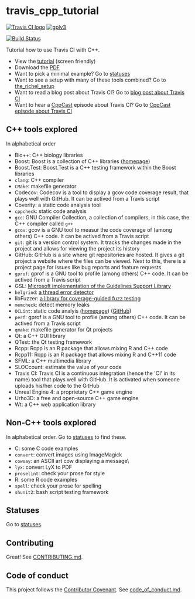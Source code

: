 # travis_cpp_tutorial

[![Travis CI logo](TravisCI.png)](https://travis-ci.org)
[![gplv3](http://www.gnu.org/graphics/gplv3-88x31.png)](http://www.gnu.org/licenses/gpl.html)

[![Build Status](https://travis-ci.org/richelbilderbeek/travis_cpp_tutorial.svg?branch=master)](https://travis-ci.org/richelbilderbeek/travis_cpp_tutorial)

Tutorial how to use Travis CI with C++.

 * View the [tutorial](tutorial.md) (screen friendly)
 * Download the [PDF](travis_cpp_tutorial.pdf)
 * Want to pick a minimal example? Go to [statuses](statuses.md) 
 * Want to see a setup with many of these tools combined? Go to [the_richel_setup](https://github.com/richelbilderbeek/the_richel_setup)
 * Want to read a blog post about Travis CI? Go to [blog post about Travis CI](https://arne-mertz.de/2017/04/continuous-integration-travis-ci)
 * Want to hear a [CppCast](https://cppcast.com) episode about Travis CI? Go to [CppCast episode about Travis CI](http://cppcast.com/2017/06/richel-bilderbeek/)

## C++ tools explored

In alphabetical order

 * Bio++: C++ biology libraries 
 * Boost: Boost is a collection of C++ libraries ([homepage](http://www.boost.org/))
 * Boost.Test: Boost.Test is a C++ testing framework within the Boost libraries
 * `clang`: C++ compiler
 * `CMake`: makefile generator
 * Codecov: Codecov is a tool to display a gcov code coverage result, that plays well with GitHub. It can be actived from a Travis script
 * Coverity: a static code analysis tool
 * `cppcheck`: static code analysis
 * `gcc`: GNU Compiler Collection, a collection of compilers, in this case, the C++ compiler called `g++`
 * `gcov`: gcov is a GNU tool to measur the code coverage of (among others) C++ code. It can be actived from a Travis script
 * `git`: git is a version control system. It tracks the changes made in the project and allows for viewing the project its history
 * GitHub: GitHub is a site where git repositories are hosted. It gives a git project a website where the files can be viewed. Next to this, there is a project page for issues like bug reports and feature requests
 * `gprof`: gprof is a GNU tool to profile (among others) C++ code. It can be actived from a Travis script
 * GSL: [Microsoft implementation of the Guidelines Support Library](https://github.com/Microsoft/GSL)
 * `helgrind`: [a thread error detector](http://valgrind.org/docs/manual/hg-manual.html)
 * libFuzzer: [a library for coverage-guided fuzz testing](http://llvm.org/docs/LibFuzzer.html)
 * `memcheck`: detect memory leaks
 * `OCLint`: static code analyis ([homepage](http://oclint.org/)) ([GitHub](https://github.com/oclint/oclint))
 * `perf`: gprof is a GNU tool to profile (among others) C++ code. It can be actived from a Travis script
 * `qmake`: makefile generator for Qt projects
 * Qt: a C++ GUI library
 * QTest: the Qt testing framework
 * Rcpp: Rcpp is an R package that allows mixing R and C++ code
 * Rcpp11: Rcpp is an R package that allows mixing R and C++11 code
 * SFML: a C++ multimedia library
 * SLOCcount: estimate the value of your code
 * Travis CI: Travis CI is a continuous integration (hence the 'CI' in its name) tool that plays well with GitHub. It is activated when someone uploads his/her code to the GitHub
 * Unreal Engine 4: a proprietary C++ game engine
 * Urho3D: a free and open-source C++ game engine
 * Wt: a C++ web application library

## Non-C++ tools explored

In alphabetical order. Go to [statuses](statuses.md) to find these.

 * C: some C code examples
 * `convert`: convert images using ImageMagick
 * `cowsay`: an ASCII art cow displaying a message\
 * `lyx`: convert LyX to PDF
 * `proselint`: check your prose for style
 * R: some R code examples
 * `spell`: check your prose for spelling
 * `shunit2`: bash script testing framework

## Statuses

Go to [statuses](statuses.md).

## Contributing 

Great! See [CONTRIBUTING.md](CONTRIBUTING.md).

## Code of conduct

This project follows the [Contributor Covenant](http://contributor-covenant.org). See [code_of_conduct.md](code_of_conduct.md).
